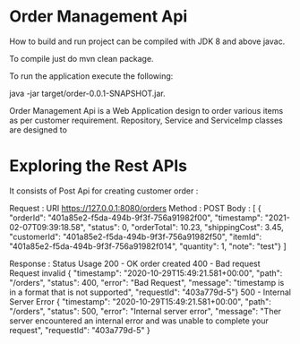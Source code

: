 # Order Management Api
How to build and run
project can be compiled with JDK 8 and above javac.

To compile just do mvn clean package.

To run the application execute the following:

java -jar target/order-0.0.1-SNAPSHOT.jar.

  Order Management Api is a Web Application  design to order various items as per customer requirement.
  Repository, Service and ServiceImp classes are designed to 
  
# Exploring the Rest APIs
 It consists of Post Api for creating customer order :
   
   Request :
    URI  https://127.0.0.1:8080/orders
    Method : POST
    Body : 
     [
     {
     "orderId": "401a85e2-f5da-494b-9f3f-756a91982f00",
     "timestamp": "2021-02-07T09:39:18.58",
     "status": 0,
     "orderTotal": 10.23,
     "shippingCost": 3.45,
     "customerId": "401a85e2-f5da-494b-9f3f-756a91982f50",
     "itemId": "401a85e2-f5da-494b-9f3f-756a91982f014",
     "quantity": 1,
     "note": "test"}
     ]
     
   Response :
    Status Usage
    200 - OK order created
    400 - Bad request Request invalid
         {
          "timestamp": "2020-10-29T15:49:21.581+00:00",
          "path": "/orders",
          "status": 400,
          "error": "Bad Request",
          "message": "timestamp is in a format that is not supported",
          "requestId": "403a779d-5"}
    500 - Internal Server Error
        {
          "timestamp": "2020-10-29T15:49:21.581+00:00",
          "path": "/orders",
          "status": 500,
          "error": "Internal server error",
          "message": "Ther server encountered an internal error and was unable to complete your request",
          "requestId": "403a779d-5"
        }
